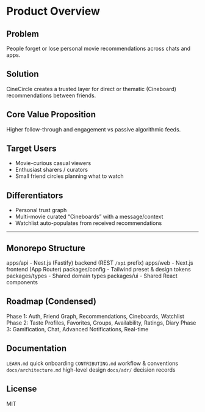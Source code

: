 # Product Overview

## Problem

People forget or lose personal movie recommendations across chats and apps.

## Solution

CineCircle creates a trusted layer for direct or thematic (Cineboard) recommendations between friends.

## Core Value Proposition

Higher follow-through and engagement vs passive algorithmic feeds.

## Target Users

- Movie-curious casual viewers
- Enthusiast sharers / curators
- Small friend circles planning what to watch

## Differentiators

- Personal trust graph
- Multi-movie curated “Cineboards” with a message/context
- Watchlist auto-populates from received recommendations

---

## Monorepo Structure

apps/api - Nest.js (Fastify) backend (REST `/api` prefix)
apps/web - Next.js frontend (App Router)
packages/config - Tailwind preset & design tokens
packages/types - Shared domain types
packages/ui - Shared React components

## Roadmap (Condensed)

Phase 1: Auth, Friend Graph, Recommendations, Cineboards, Watchlist
Phase 2: Taste Profiles, Favorites, Groups, Availability, Ratings, Diary
Phase 3: Gamification, Chat, Advanced Notifications, Real-time

## Documentation

`LEARN.md` quick onboarding
`CONTRIBUTING.md` workflow & conventions
`docs/architecture.md` high-level design
`docs/adr/` decision records

## License

MIT
